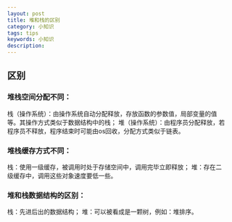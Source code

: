 ```yaml
---
layout: post
title: 堆和栈的区别
category: 小知识
tags: tips
keywords: 小知识
description: 
---
```


## 区别

### 堆栈空间分配不同：

  栈（操作系统）：由操作系统自动分配释放，存放函数的参数值，局部变量的值等。其操作方式类似于数据结构中的栈；
  堆（操作系统）：由程序员分配释放，若程序员不释放，程序结束时可能由os回收，分配方式类似于链表。

### 堆栈缓存方式不同：

  栈：使用一级缓存，被调用时处于存储空间中，调用完毕立即释放；
  堆：存在二级缓存中，调用这些对象速度要低一些。

### 堆和栈数据结构的区别：

  栈：先进后出的数据结构；
  堆：可以被看成是一颗树，例如：堆排序。

